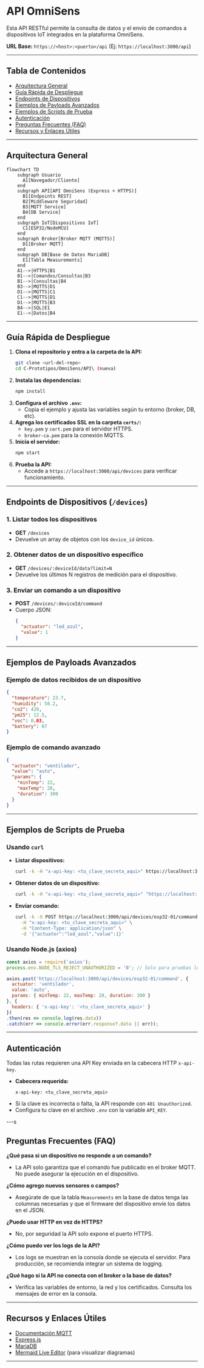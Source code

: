 # API OmniSens

Esta API RESTful permite la consulta de datos y el envío de comandos a dispositivos IoT integrados en la plataforma OmniSens.

**URL Base:** `https://<host>:<puerto>/api` (Ej: `https://localhost:3000/api`)

---

## Tabla de Contenidos
- [Arquitectura General](#arquitectura-general)
- [Guía Rápida de Despliegue](#guía-rápida-de-despliegue)
- [Endpoints de Dispositivos](#endpoints-de-dispositivos-devices)
- [Ejemplos de Payloads Avanzados](#ejemplos-de-payloads-avanzados)
- [Ejemplos de Scripts de Prueba](#ejemplos-de-scripts-de-prueba)
- [Autenticación](#autenticación)
- [Preguntas Frecuentes (FAQ)](#preguntas-frecuentes-faq)
- [Recursos y Enlaces Útiles](#recursos-y-enlaces-útiles)

---

## Arquitectura General

```mermaid
flowchart TD
    subgraph Usuario
      A1[Navegador/Cliente]
    end
    subgraph API[API OmniSens (Express + HTTPS)]
      B1[Endpoints REST]
      B2[Middleware Seguridad]
      B3[MQTT Service]
      B4[DB Service]
    end
    subgraph IoT[Dispositivos IoT]
      C1[ESP32/NodeMCU]
    end
    subgraph Broker[Broker MQTT (MQTTS)]
      D1[Broker MQTT]
    end
    subgraph DB[Base de Datos MariaDB]
      E1[Tabla Measurements]
    end
    A1-->|HTTPS|B1
    B1-->|Comandos/Consultas|B3
    B1-->|Consultas|B4
    B3-->|MQTTS|D1
    D1-->|MQTTS|C1
    C1-->|MQTTS|D1
    D1-->|MQTTS|B3
    B4-->|SQL|E1
    E1-->|Datos|B4
```

---

## Guía Rápida de Despliegue

1. **Clona el repositorio y entra a la carpeta de la API:**
   ```sh
   git clone <url-del-repo>
   cd C-Prototipos/OmniSens/API\ (nueva)
   ```
2. **Instala las dependencias:**
   ```sh
   npm install
   ```
3. **Configura el archivo `.env`:**
   - Copia el ejemplo y ajusta las variables según tu entorno (broker, DB, etc).
4. **Agrega los certificados SSL en la carpeta `certs/`:**
   - `key.pem` y `cert.pem` para el servidor HTTPS.
   - `broker-ca.pem` para la conexión MQTTS.
5. **Inicia el servidor:**
   ```sh
   npm start
   ```
6. **Prueba la API:**
   - Accede a `https://localhost:3000/api/devices` para verificar funcionamiento.

---

## Endpoints de Dispositivos (`/devices`)

### 1. Listar todos los dispositivos

- **GET** `/devices`
- Devuelve un array de objetos con los `device_id` únicos.

### 2. Obtener datos de un dispositivo específico

- **GET** `/devices/:deviceId/data?limit=N`
- Devuelve los últimos N registros de medición para el dispositivo.

### 3. Enviar un comando a un dispositivo

- **POST** `/devices/:deviceId/command`
- Cuerpo JSON:
  ```json
  {
    "actuator": "led_azul",
    "value": 1
  }
  ```

---

## Ejemplos de Payloads Avanzados

### Ejemplo de datos recibidos de un dispositivo
```json
{
  "temperature": 23.7,
  "humidity": 58.2,
  "co2": 420,
  "pm25": 12.5,
  "voc": 0.03,
  "battery": 87
}
```

### Ejemplo de comando avanzado
```json
{
  "actuator": "ventilador",
  "value": "auto",
  "params": {
    "minTemp": 22,
    "maxTemp": 28,
    "duration": 300
  }
}
```

---

## Ejemplos de Scripts de Prueba

### Usando `curl`

- **Listar dispositivos:**
  ```sh
  curl -k -H "x-api-key: <tu_clave_secreta_aqui>" https://localhost:3000/api/devices
  ```
- **Obtener datos de un dispositivo:**
  ```sh
  curl -k -H "x-api-key: <tu_clave_secreta_aqui>" "https://localhost:3000/api/devices/esp32-01/data?limit=5"
  ```
- **Enviar comando:**
  ```sh
  curl -k -X POST https://localhost:3000/api/devices/esp32-01/command \
    -H "x-api-key: <tu_clave_secreta_aqui>" \
    -H "Content-Type: application/json" \
    -d '{"actuator":"led_azul","value":1}'
  ```

### Usando Node.js (axios)

```js
const axios = require('axios');
process.env.NODE_TLS_REJECT_UNAUTHORIZED = '0'; // Solo para pruebas locales

axios.post('https://localhost:3000/api/devices/esp32-01/command', {
  actuator: 'ventilador',
  value: 'auto',
  params: { minTemp: 22, maxTemp: 28, duration: 300 }
}, {
  headers: { 'x-api-key': '<tu_clave_secreta_aqui>' }
})
.then(res => console.log(res.data))
.catch(err => console.error(err.response?.data || err));
```

---

## Autenticación

Todas las rutas requieren una API Key enviada en la cabecera HTTP `x-api-key`.

- **Cabecera requerida:**
  ```
  x-api-key: <tu_clave_secreta_aqui>
  ```
- Si la clave es incorrecta o falta, la API responde con `401 Unauthorized`.
- Configura tu clave en el archivo `.env` con la variable `API_KEY`.

---s

## Preguntas Frecuentes (FAQ)

**¿Qué pasa si un dispositivo no responde a un comando?**
- La API solo garantiza que el comando fue publicado en el broker MQTT. No puede asegurar la ejecución en el dispositivo.

**¿Cómo agrego nuevos sensores o campos?**
- Asegúrate de que la tabla `Measurements` en la base de datos tenga las columnas necesarias y que el firmware del dispositivo envíe los datos en el JSON.

**¿Puedo usar HTTP en vez de HTTPS?**
- No, por seguridad la API solo expone el puerto HTTPS.

**¿Cómo puedo ver los logs de la API?**
- Los logs se muestran en la consola donde se ejecuta el servidor. Para producción, se recomienda integrar un sistema de logging.

**¿Qué hago si la API no conecta con el broker o la base de datos?**
- Verifica las variables de entorno, la red y los certificados. Consulta los mensajes de error en la consola.

---

## Recursos y Enlaces Útiles
- [Documentación MQTT](https://mqtt.org/documentation)
- [Express.js](https://expressjs.com/)
- [MariaDB](https://mariadb.org/)
- [Mermaid Live Editor](https://mermaid.live/) (para visualizar diagramas)

---
